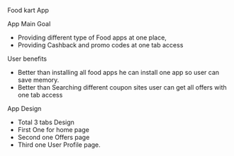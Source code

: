 Food kart App

App Main Goal

- Providing different type of Food apps at one place, 
- Providing Cashback and promo codes at one tab access

User benefits 

- Better than installing all food apps he can install one app so user can save memory.
- Better than Searching different coupon sites user can get all offers with one tab access

App Design 

- Total 3 tabs Design 
- First One for home page
- Second one Offers page
- Third one User Profile page.
